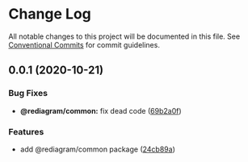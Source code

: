 # Change Log

All notable changes to this project will be documented in this file.
See [Conventional Commits](https://conventionalcommits.org) for commit guidelines.

## 0.0.1 (2020-10-21)


### Bug Fixes

* **@rediagram/common:** fix dead code ([69b2a0f](https://github.com/kamiazya/rediagram/commit/69b2a0f95df6d01591e30c5db368eb28811f8df3))


### Features

* add @rediagram/common package ([24cb89a](https://github.com/kamiazya/rediagram/commit/24cb89a9bc31ac3f2731f7f399e0d9169d5f12bf))

